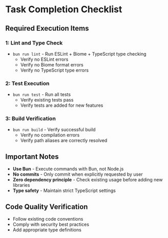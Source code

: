 # Task Completion Checklist

## Required Execution Items

### 1: Lint and Type Check

- `bun run lint` - Run ESLint + Biome + TypeScript type checking
  - Verify no ESLint errors
  - Verify no Biome format errors
  - Verify no TypeScript type errors

### 2: Test Execution

- `bun run test` - Run all tests
  - Verify existing tests pass
  - Verify tests are added for new features

### 3: Build Verification

- `bun run build` - Verify successful build
  - Verify no compilation errors
  - Verify path aliases are correctly resolved

## Important Notes

- **Use Bun** - Execute commands with Bun, not Node.js
- **No commits** - Only commit when explicitly requested by user
- **Zero dependency principle** - Check existing usage before adding new libraries
- **Type safety** - Maintain strict TypeScript settings

## Code Quality Verification

- Follow existing code conventions
- Comply with security best practices
- Add appropriate type definitions
